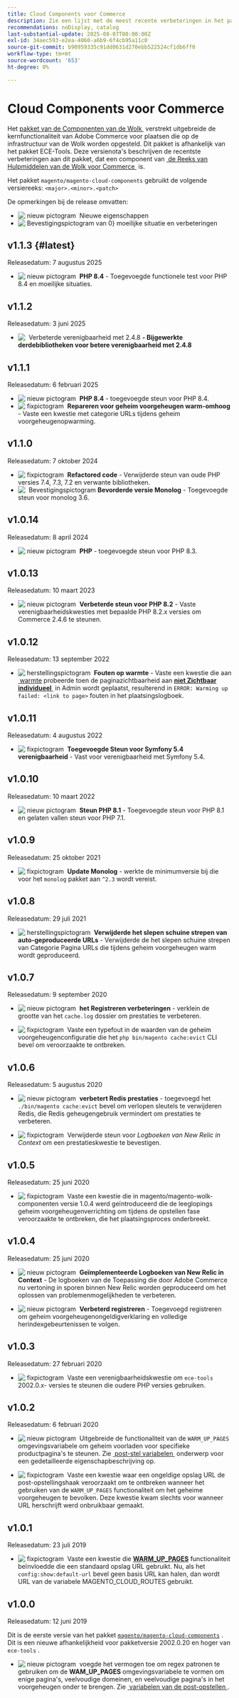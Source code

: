 ```yaml
---
title: Cloud Components voor Commerce
description: Zie een lijst met de meest recente verbeteringen in het pakket met Cloud Components.
recommendations: noDisplay, catalog
last-substantial-update: 2025-08-07T00:00:00Z
exl-id: 34aec593-e2ea-4060-a6b9-6f4cb95a11c0
source-git-commit: b90959335c91dd0631d270ebb522524cf1db6ff0
workflow-type: tm+mt
source-wordcount: '653'
ht-degree: 0%

---
```


# Cloud Components voor Commerce

Het [&#x200B; pakket van de Componenten van de Wolk &#x200B;](https://github.com/magento/magento-cloud-components) verstrekt uitgebreide de kernfunctionaliteit van Adobe Commerce voor plaatsen die op de infrastructuur van de Wolk worden opgesteld. Dit pakket is afhankelijk van het pakket ECE-Tools. Deze versienota&#39;s beschrijven de recentste verbeteringen aan dit pakket, dat een component van [&#x200B; de Reeks van Hulpmiddelen van de Wolk voor Commerce &#x200B;](cloud-tools-suite.md) is.

Het pakket `magento/magento-cloud-components` gebruikt de volgende versiereeks: `<major>.<minor>.<patch>`

De opmerkingen bij de release omvatten:

- ![&#x200B; nieuw pictogram &#x200B;](../../assets/new.svg) Nieuwe eigenschappen
- ![&#x200B; Bevestigingspictogram van 0&rbrace; moeilijke situatie en verbeteringen](../../assets/fix.svg)

<!--Add release notes below-->

## v1.1.3 {#latest}

Releasedatum: 7 augustus 2025

- ![&#x200B; nieuw pictogram &#x200B;](../../assets/new.svg) **PHP 8.4** - Toegevoegde functionele test voor PHP 8.4 en moeilijke situaties.<!-- MCLOUD-13313 -->

## v1.1.2

Releasedatum: 3 juni 2025

- ![&#x200B; &#x200B;](../../assets/fix.svg) Verbeterde verenigbaarheid met 2.4.8 **- Bijgewerkte derdebibliotheken voor betere verenigbaarheid met 2.4.8**<!-- MCLOUD-13707	 - -->

## v1.1.1

Releasedatum: 6 februari 2025

- ![&#x200B; nieuw pictogram &#x200B;](../../assets/new.svg) **PHP 8.4** - toegevoegde steun voor PHP 8.4.<!-- MCLOUD-13148	 - -->
- ![&#x200B; fixpictogram &#x200B;](../../assets/fix.svg) **Repareren voor geheim voorgeheugen warm-omhoog** - Vaste een kwestie met categorie URLs tijdens geheim voorgeheugenopwarming.<!-- MCLOUD-12454 - -->


## v1.1.0

Releasedatum: 7 oktober 2024

- ![&#x200B; fixpictogram &#x200B;](../../assets/fix.svg) **Refactored code** - Verwijderde steun van oude PHP versies 7.4, 7.3, 7.2 en verwante bibliotheken.<!-- MCLOUD-9278 - -->
- ![&#x200B; &#x200B;](../../assets/fix.svg) Bevestigingspictogram **Bevorderde versie Monolog** - Toegevoegde steun voor monolog 3.6.<!-- MCLOUD-12855 - -->

## v1.0.14

Releasedatum: 8 april 2024

- ![&#x200B; nieuw pictogram &#x200B;](../../assets/new.svg) **PHP** - toegevoegde steun voor PHP 8.3.

## v1.0.13

Releasedatum: 10 maart 2023

- ![&#x200B; nieuw pictogram &#x200B;](../../assets/new.svg) **Verbeterde steun voor PHP 8.2** - Vaste verenigbaarheidskwesties met bepaalde PHP 8.2.x versies om Commerce 2.4.6 te steunen.

## v1.0.12

Releasedatum: 13 september 2022

- ![&#x200B; herstellingspictogram &#x200B;](../../assets/fix.svg) **Fouten op warmte** - Vaste een kwestie die aan [&#x200B; warmte &#x200B;](../environment/variables-post-deploy.md#warm_up_pages) probeerde toen de paginazichtbaarheid aan [**niet Zichtbaar individueel** &#x200B;](https://experienceleague.adobe.com/nl/docs/commerce-admin/systems/data-transfer/data-attributes-product#simple-product-csv-file-structure) in Admin wordt geplaatst, resulterend in `ERROR: Warming up failed: <link to page>` fouten in het plaatsingslogboek.<!-- MCLOUD-9134 -->

## v1.0.11

Releasedatum: 4 augustus 2022

- ![&#x200B; fixpictogram &#x200B;](../../assets/fix.svg) **Toegevoegde Steun voor Symfony 5.4 verenigbaarheid** - Vast voor verenigbaarheid met Symfony 5.4.<!-- AC-3550 -->

## v1.0.10

Releasedatum: 10 maart 2022

- ![&#x200B; nieuw pictogram &#x200B;](../../assets/new.svg) **Steun PHP 8.1** - Toegevoegde steun voor PHP 8.1 en gelaten vallen steun voor PHP 7.1.

## v1.0.9

Releasedatum: 25 oktober 2021

- ![&#x200B; fixpictogram &#x200B;](../../assets/fix.svg) **Update Monolog** - werkte de minimumversie bij die voor het `monolog` pakket aan `^2.3` wordt vereist.<!-- ACMP-1263 -->

## v1.0.8

Releasedatum: 29 juli 2021

- ![&#x200B; herstellingspictogram &#x200B;](../../assets/fix.svg) **Verwijderde het slepen schuine strepen van auto-geproduceerde URLs** - Verwijderde de het slepen schuine strepen van Categorie Pagina URLs die tijdens geheim voorgeheugen warm wordt geproduceerd.<!--MCLOUD-7192-->

## v1.0.7

Releasedatum: 9 september 2020

- ![&#x200B; nieuw pictogram &#x200B;](../../assets/new.svg) **het Registreren verbeteringen** - verklein de grootte van het `cache.log` dossier om prestaties te verbeteren.<!--MCLOUD-6859-->

- ![&#x200B; fixpictogram &#x200B;](../../assets/fix.svg) Vaste een typefout in de waarden van de geheim voorgeheugenconfiguratie die het `php bin/magento cache:evict` CLI bevel om veroorzaakte te ontbreken.

## v1.0.6

Releasedatum: 5 augustus 2020

- ![&#x200B; nieuw pictogram &#x200B;](../../assets/new.svg) **verbetert Redis prestaties** - toegevoegd het `./bin/magento cache:evict` bevel om verlopen sleutels te verwijderen Redis, die Redis geheugengebruik vermindert om prestaties te verbeteren.<!--MCLOUD-6023-->

- ![&#x200B; fixpictogram &#x200B;](../../assets/fix.svg) Verwijderde steun voor *Logboeken van New Relic in Context* om een prestatieskwestie te bevestigen.<!--MCLOUD-6422-->

## v1.0.5

Releasedatum: 25 juni 2020

- ![&#x200B; fixpictogram &#x200B;](../../assets/fix.svg) Vaste een kwestie die in magento/magento-wolk-componenten versie 1.0.4 werd geïntroduceerd die de leeglopings geheim voorgeheugenverrichting om tijdens de opstellen fase veroorzaakte te ontbreken, die het plaatsingsproces onderbreekt.

## v1.0.4

Releasedatum: 25 juni 2020

- ![&#x200B; nieuw pictogram &#x200B;](../../assets/new.svg) **Geïmplementeerde Logboeken van New Relic in Context** - De logboeken van de Toepassing die door Adobe Commerce nu vertoning in sporen binnen New Relic worden geproduceerd om het oplossen van problemenmogelijkheden te verbeteren.<!--MCLOUD-6029-->

- ![&#x200B; nieuw pictogram &#x200B;](../../assets/new.svg) **Verbeterd registreren** - Toegevoegd registreren om geheim voorgeheugenongeldigverklaring en volledige herindexgebeurtenissen te volgen.<!--MCLOUD-6157-->

## v1.0.3

Releasedatum: 27 februari 2020

- ![&#x200B; fixpictogram &#x200B;](../../assets/fix.svg) Vaste een verenigbaarheidskwestie om `ece-tools` 2002.0.x- versies te steunen die oudere PHP versies gebruiken.

## v1.0.2

Releasedatum: 6 februari 2020

- ![&#x200B; nieuw pictogram &#x200B;](../../assets/new.svg) Uitgebreide de functionaliteit van de `WARM_UP_PAGES` omgevingsvariabele om geheim voorladen voor specifieke productpagina&#39;s te steunen. Zie [&#x200B; post-stel variabelen &#x200B;](../environment/variables-post-deploy.md#warm_up_pages) onderwerp voor een gedetailleerde eigenschapbeschrijving op.<!--MAGECLOUD-4444-->

- ![&#x200B; fixpictogram &#x200B;](../../assets/fix.svg) Vaste een kwestie waar een ongeldige opslag URL de post-opstellingshaak veroorzaakt om te ontbreken wanneer het gebruiken van de `WARM_UP_PAGES` functionaliteit om het geheime voorgeheugen te bevolken. Deze kwestie kwam slechts voor wanneer URL herschrijft werd onbruikbaar gemaakt.<!-- MAGECLOUD-4094 -->

## v1.0.1

Releasedatum: 23 juli 2019

- ![&#x200B; fixpictogram &#x200B;](../../assets/fix.svg) Vaste een kwestie die [**WARM_UP_PAGES**](../environment/variables-post-deploy.md#warm_up_pages) functionaliteit beïnvloedde die een standaard opslag URL gebruikt. Nu, als het `config:show:default-url` bevel geen basis URL kan halen, dan wordt URL van de variabele MAGENTO_CLOUD_ROUTES gebruikt.<!-- MAGECLOUD-3866 -->

## v1.0.0

Releasedatum: 12 juni 2019

Dit is de eerste versie van het pakket [`magento/magento-cloud-components` &#x200B;](https://github.com/magento/magento-cloud-components) . Dit is een nieuwe afhankelijkheid voor pakketversie 2002.0.20 en hoger van `ece-tools` .

- ![&#x200B; nieuw pictogram &#x200B;](../../assets/new.svg) voegde het vermogen toe om regex patronen te gebruiken om de **WAM_UP_PAGES** omgevingsvariabele te vormen om enige pagina&#39;s, veelvoudige domeinen, en veelvoudige pagina&#39;s in het voorgeheugen onder te brengen. Zie [&#x200B; variabelen van de post-opstellen &#x200B;](../environment/variables-post-deploy.md#warm_up_pages).<!--MAGECLOUD-3258-->
